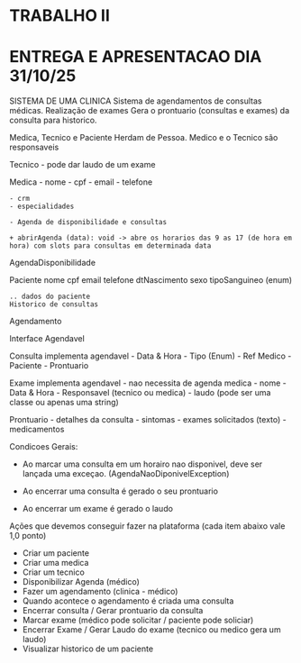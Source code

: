 # TRABALHO II

# ENTREGA E APRESENTACAO DIA 31/10/25

SISTEMA DE UMA CLINICA
Sistema de agendamentos de consultas médicas.
Realização de exames
Gera o prontuario (consultas e exames) da consulta para historico.

Medica, Tecnico e Paciente Herdam de Pessoa.
Medico e o Tecnico são responsaveis

Tecnico
    - pode dar laudo de um exame

Medica
    - nome
    - cpf
    - email
    - telefone

    - crm
    - especialidades

    - Agenda de disponibilidade e consultas

    + abrirAgenda (data): void -> abre os horarios das 9 as 17 (de hora em hora) com slots para consultas em determinada data
    
    
AgendaDisponibilidade

Paciente
    nome
    cpf
    email
    telefone
    dtNascimento
    sexo
    tipoSanguineo (enum)

    .. dados do paciente
    Historico de consultas

Agendamento

Interface Agendavel

Consulta implementa agendavel
    - Data & Hora
    - Tipo (Enum)
    - Ref Medico
    - Paciente
    - Prontuario

Exame implementa agendavel  - nao necessita de agenda medica
    - nome
    - Data & Hora
    - Responsavel  (tecnico ou medica)
    - laudo (pode ser uma classe ou apenas uma string)

Prontuario
    - detalhes da consulta
    - sintomas
    - exames solicitados (texto)
    - medicamentos


Condicoes Gerais:
* Ao marcar uma consulta em um horairo nao disponivel, deve ser lançada uma exceçao. (AgendaNaoDiponivelException)

* Ao encerrar uma consulta é gerado o seu prontuario
* Ao encerrar um exame é gerado o laudo

Ações que devemos conseguir fazer na plataforma (cada item abaixo vale 1,0 ponto)
* Criar um paciente
* Criar uma medica
* Criar um tecnico
* Disponibilizar Agenda (médico)
* Fazer um agendamento (clinica - médico)
* Quando acontece o agendamento é criada uma consulta
* Encerrar consulta / Gerar prontuario da consulta
* Marcar exame (médico pode solicitar / paciente pode soliciar)
* Encerrar Exame / Gerar Laudo do exame (tecnico ou medico gera um laudo)
* Visualizar historico de um paciente

